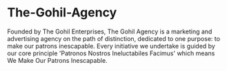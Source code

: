 # The-Gohil-Agency
Founded by The Gohil Enterprises, The Gohil Agency is a marketing and advertising agency on the path of distinction, dedicated to one purpose: to make our patrons inescapable. Every initiative we undertake is guided by our core principle 'Patronos Nostros Ineluctabiles Facimus' which means We Make Our Patrons Inescapable.
